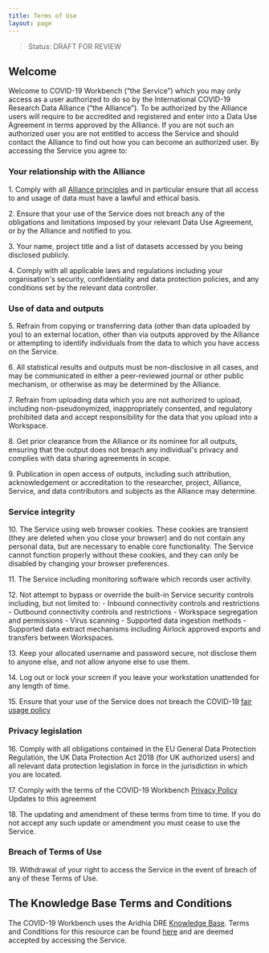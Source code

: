 ```yaml
---
title: Terms of Use
layout: page
---
```


> Status: DRAFT FOR REVIEW

## Welcome

Welcome to COVID-19 Workbench (“the Service”) which you may only access as a user authorized to do so by the International COVID-19 Research Data Alliance (“the Alliance”). To be authorized by the Alliance users will require to be accredited and registered and enter into a Data Use Agreement in terms approved by the Alliance. If you are not such an authorized user you are not entitled to access the Service and should contact the Alliance to find out how you can become an authorized user.
By accessing the Service you agree to:

### Your relationship with the Alliance

1\. Comply with all [Alliance principles](Development_Principles.md) and in particular ensure that all access to and usage of data must have a lawful and ethical basis.

2\. Ensure that your use of the Service does not breach any of the obligations and limitations imposed by your relevant Data Use Agreement, or by the Alliance and notified to you.

3\. Your name, project title and a list of datasets accessed by you being disclosed publicly.

4\. Comply with all applicable laws and regulations including your organisation's security, confidentiality and data protection policies, and any conditions set by the relevant data controller.

### Use of data and outputs

5\. Refrain from copying or transferring data (other than data uploaded by you) to an external location, other than via outputs approved by the Alliance or attempting to identify individuals from the data to which you have access on the Service.

6\. All statistical results and outputs must be non-disclosive in all cases, and may be communicated in either a peer-reviewed journal or other public mechanism, or otherwise as may be determined by the Alliance.

7\. Refrain from uploading data which you are not authorized to upload, including non-pseudonymized, inappropriately consented, and regulatory prohibited data and accept responsibility for the data that you upload into a Workspace.

8\. Get prior clearance from the Alliance or its nominee for all outputs, ensuring that the output does not breach any individual's privacy and complies with data sharing agreements in scope.

9\. Publication in open access of outputs, including such attribution, acknowledgement or accreditation to the researcher, project, Alliance, Service, and data contributors and subjects as the Alliance may determine.

### Service integrity

10\. The Service using web browser cookies. These cookies are transient (they are deleted when you close your browser) and do not contain any personal data, but are necessary to enable core functionality. The Service cannot function properly without these cookies, and they can only be disabled by changing your browser preferences.

11\. The Service including monitoring software which records user activity.

12\. Not attempt to bypass or override the built-in Service security controls including, but not limited to:
    - Inbound connectivity controls and restrictions
    - Outbound connectivity controls and restrictions
    - Workspace segregation and permissions
    - Virus scanning
    - Supported data ingestion methods
    - Supported data extract mechanisms including Airlock approved exports and transfers between Workspaces.

13\. Keep your allocated username and password secure, not disclose them to anyone else, and not allow anyone else to use them.

14\. Log out or lock your screen if you leave your workstation unattended for any length of time.

15\. Ensure that your use of the Service does not breach the COVID-19 [fair usage policy](https://knowledgebase.aridhia.io/article/aridhia-dre-fair-usage-policy/)

### Privacy legislation

16\. Comply with all obligations contained in the EU General Data Protection Regulation, the UK Data Protection Act 2018 (for UK authorized users) and all relevant data protection legislation in force in the jurisdiction in which you are located.

17\. Comply with the terms of the COVID-19 Workbench [Privacy Policy](https://knowledgebase.aridhia.io/article/privacy-policy/)
Updates to this agreement

18\. The updating and amendment of these terms from time to time. If you do not accept any such update or amendment you must cease to use the Service.

### Breach of Terms of Use

19\. Withdrawal of your right to access the Service in the event of breach of any of these Terms of Use.

## The Knowledge Base Terms and Conditions

The COVID-19 Workbench uses the Aridhia DRE [Knowledge Base](https://knowledgebase.aridhia.io). Terms and Conditions for this resource can be found [here](https://knowledgebase.aridhia.io/terms-and-conditions/) and are deemed accepted by accessing the Service.
